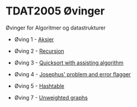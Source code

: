 # TDAT2005 Øvinger

Øvinger for Algoritmer og datastrukturer

* Øving 1 - [Aksjer](/oving1)

* Øving 2 - [Recursion](/oving2)

* Øving 3 - [Quicksort with assisting algorithm](/oving3)

* Øving 4 - [Josephus' problem and error flagger](/oving4)

* Øving 5 - [Hashtable](/oving5)

* Øving 7 - [Unweighted graphs](/oving7)

